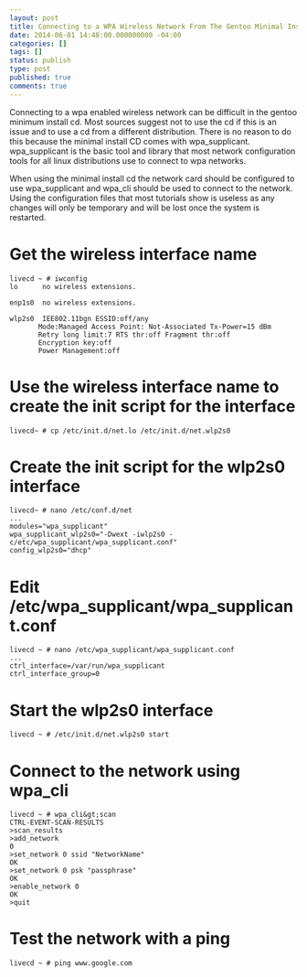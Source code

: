 ```yaml
---
layout: post
title: Connecting to a WPA Wireless Network From The Gentoo Minimal Install CD
date: 2014-06-01 14:48:00.000000000 -04:00
categories: []
tags: []
status: publish
type: post
published: true
comments: true
---
```

Connecting to a wpa enabled wireless network can be difficult in the gentoo minimum install cd. Most sources suggest
not to use the cd if this is an issue and to use a cd from a different distribution. There is no reason to do this
because the minimal install CD comes with wpa_supplicant. wpa_supplicant is the basic tool and library that most
network configuration tools for all linux distributions use to connect to wpa networks.

When using the minimal install cd the network card should be configured to use wpa_supplicant and wpa_cli should be
used to connect to the network. Using the configuration files that most tutorials show is useless as any changes will
only be temporary and will be lost once the system is restarted.

# Get the wireless interface name

```console
livecd ~ # iwconfig
lo      no wireless extensions.

enp1s0  no wireless extensions.

wlp2s0  IEE802.11bgn ESSID:off/any
       Mode:Managed Access Point: Not-Associated Tx-Power=15 dBm
       Retry long limit:7 RTS thr:off Fragment thr:off
       Encryption key:off
       Power Management:off
```

# Use the wireless interface name to create the init script for the interface

```console
livecd~ # cp /etc/init.d/net.lo /etc/init.d/net.wlp2s0
```

# Create the init script for the wlp2s0 interface

```console
livecd~ # nano /etc/conf.d/net
...
modules="wpa_supplicant"
wpa_supplicant_wlp2s0="-Dwext -iwlp2s0 -c/etc/wpa_supplicant/wpa_supplicant.conf"
config_wlp2s0="dhcp"
```

# Edit /etc/wpa_supplicant/wpa_supplicant.conf

```console
livecd ~ # nano /etc/wpa_supplicant/wpa_supplicant.conf
...
ctrl_interface=/var/run/wpa_supplicant
ctrl_interface_group=0
```

# Start the wlp2s0 interface

```console
livecd ~ # /etc/init.d/net.wlp2s0 start
```

# Connect to the network using wpa_cli

```console
livecd ~ # wpa_cli&gt;scan
CTRL-EVENT-SCAN-RESULTS
>scan_results
>add_network
0
>set_network 0 ssid "NetworkName"
OK
>set_network 0 psk "passphrase"
OK
>enable_network 0
OK
>quit
```

# Test the network with a ping

```console
livecd ~ # ping www.google.com
```

